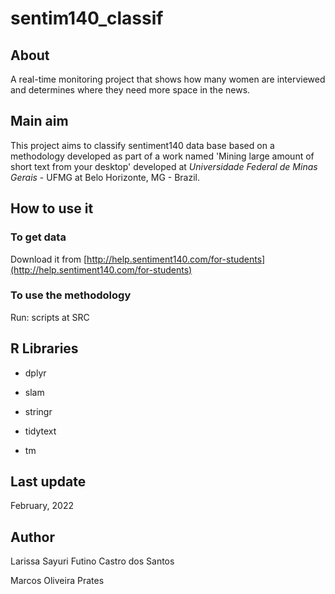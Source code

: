 # sentim140_classif

## About

A real-time monitoring project that shows how many women are interviewed and determines where they need more space in the news.

## Main aim

This project aims to classify sentiment140 data base based on a methodology developed as part of a work named 'Mining large amount of short text from your desktop' developed at *Universidade Federal de Minas Gerais* - UFMG at Belo Horizonte, MG - Brazil.


## How to use it

### To get data

Download it from [http://help.sentiment140.com/for-students](http://help.sentiment140.com/for-students)

### To use the methodology

Run: scripts at SRC



## R Libraries

* dplyr

* slam

* stringr

* tidytext

* tm



## Last update

February, 2022


## Author

Larissa Sayuri Futino Castro dos Santos

Marcos Oliveira Prates

